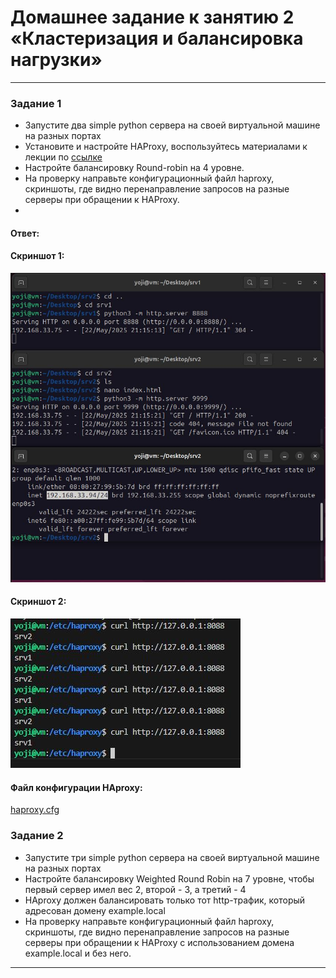 # Домашнее задание к занятию 2 «Кластеризация и балансировка нагрузки»


------



### Задание 1
- Запустите два simple python сервера на своей виртуальной машине на разных портах
- Установите и настройте HAProxy, воспользуйтесь материалами к лекции по [ссылке](2/)
- Настройте балансировку Round-robin на 4 уровне.
- На проверку направьте конфигурационный файл haproxy, скриншоты, где видно перенаправление запросов на разные серверы при обращении к HAProxy.
- 
#### Ответ:

#### Скриншот 1:

![1](https://github.com/yojihc/netology-Virtualization/blob/10-2_Clustering_and_load_balancing/pics/01.JPG?raw=true)

#### Скриншот 2:

![2](https://github.com/yojihc/netology-Virtualization/blob/10-2_Clustering_and_load_balancing/pics/02.JPG?raw=true)

#### Файл конфигурации HAproxy:

[haproxy.cfg](https://github.com/yojihc/netology-Virtualization/blob/10-2_Clustering_and_load_balancing/cfg/haproxy%20%D0%97%D0%B0%D0%B4%D0%B0%D0%BD%D0%B8%D0%B5%201.cfg)


### Задание 2
- Запустите три simple python сервера на своей виртуальной машине на разных портах
- Настройте балансировку Weighted Round Robin на 7 уровне, чтобы первый сервер имел вес 2, второй - 3, а третий - 4
- HAproxy должен балансировать только тот http-трафик, который адресован домену example.local
- На проверку направьте конфигурационный файл haproxy, скриншоты, где видно перенаправление запросов на разные серверы при обращении к HAProxy c использованием домена example.local и без него.



---
